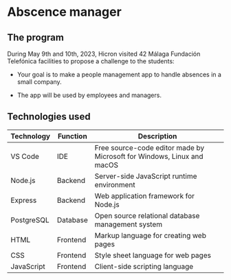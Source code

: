 # Abscence manager

## The program
During May 9th and 10th, 2023, Hicron visited 42 Málaga Fundación Telefónica facilities to propose a challenge to the students:

- Your goal is to make a people management app to handle absences in a small company.

- The app will be used by employees and managers. 

## Technologies used
| Technology | Function | Description |
| --- | --- | --- |
| VS Code | IDE | Free source-code editor made by Microsoft for Windows, Linux and macOS |
| Node.js | Backend | Server-side JavaScript runtime environment |
|Express  |	Backend	| Web application framework for Node.js |
| PostgreSQL | Database | Open source relational database management system |
| HTML | Frontend | Markup language for creating web pages |
| CSS | Frontend | Style sheet language for web pages |
| JavaScript | Frontend | Client-side scripting language |

